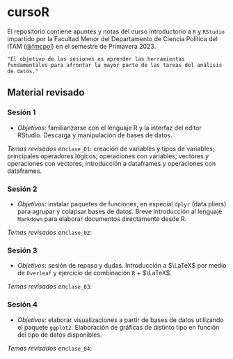 # cursoR

El repositorio contiene apuntes y notas del curso introductorio a `R` y ``RStudio`` impartido por la Facultad Menor del Departamento de Ciencia Política del ITAM ([@fmcpol](https://twitter.com/fmcpol)) en el semestre de Primavera 2023.

    "El objetivo de las sesiones es aprender las herramientas fundamentales para afrontar la mayor parte de las tareas del análisis de datos."

## Material revisado

### Sesión 1

- *Objetivos*: familiarizarse con el lenguaje R y la interfaz del
editor RStudio. Descarga y manipulación de bases de datos.

*Temas revisados en*``clase_01``: creación de variables y tipos de variables; principales operadores lógicos; operaciones con variables; vectores y operaciones con vectores; introducción a dataframes y operaciones con dataframes.

### Sesión 2

- *Objetivos*: instalar paquetes de funciones, en especial ``dplyr``
(data pliers) para agrupar y colapsar bases de datos. Breve introducción al lenguaje ``Markdown`` para elaborar documentos directamente desde R.

*Temas revisados en*``clase_02``:

### Sesión 3

- *Objetivos*: sesión de repaso y dudas. Introducción a $\LaTeX$ por medio de ``Overleaf`` y ejercicio de combinación `R` + $\LaTeX$.

*Temas revisados en*``clase_03``:

### Sesión 4

- *Objetivos*: elaborar visualizaciones a partir de bases de datos
utilizando el paquete ``ggplot2``. Elaboración de gráficas de distinto tipo en función del tipo de datos disponibles.

*Temas revisados en*``clase_04``: